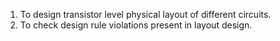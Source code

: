 1. To design transistor level physical layout of different circuits.  
2. To check design rule violations present in layout design.  
